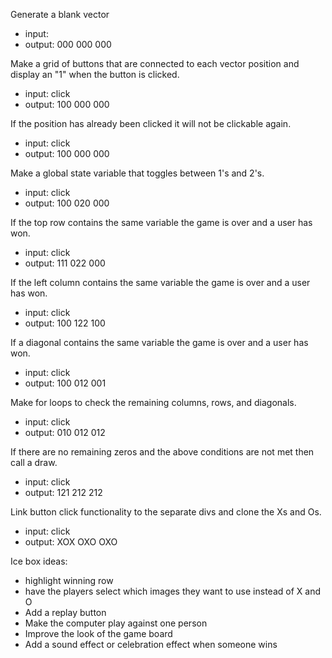 Generate a blank vector
* input:
* output: 000
          000
          000

Make a grid of buttons that are connected to each vector position and display an "1" when the button is clicked.
* input: click
* output: 100
          000
          000

If the position has already been clicked it will not be clickable again.
* input: click
* output: 100
          000
          000

Make a global state variable that toggles between 1's and 2's.
* input: click
* output: 100
          020
          000

If the top row contains the same variable the game is over and a user has won.
* input: click
* output: 111
          022
          000

If the left column contains the same variable the game is over and a user has won.
* input: click
* output: 100
          122
          100

If a diagonal contains the same variable the game is over and a user has won.
* input: click
* output: 100
          012
          001

Make for loops to check the remaining columns, rows, and diagonals.
* input: click
* output: 010
          012
          012

If there are no remaining zeros and the above conditions are not met then call a draw.
* input: click
* output: 121
          212
          212

Link button click functionality to the separate divs and clone the Xs and Os.
* input: click
* output: XOX
          OXO
          OXO

Ice box ideas:
* highlight winning row
* have the players select which images they want to use instead of X and O
* Add a replay button
* Make the computer play against one person
* Improve the look of the game board
* Add a sound effect or celebration effect when someone wins
